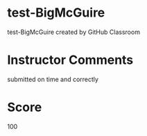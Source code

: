 # test-BigMcGuire
test-BigMcGuire created by GitHub Classroom

# Instructor Comments
submitted on time and correctly

# Score
100
